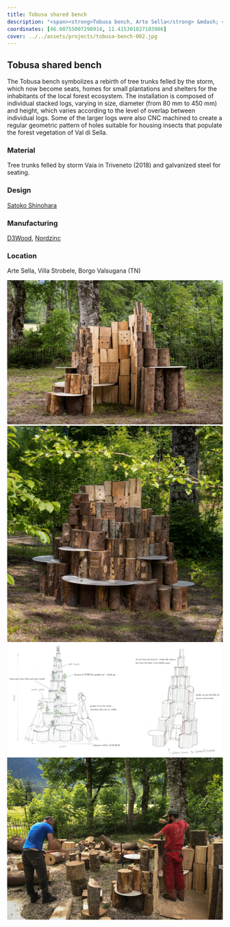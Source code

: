 ```yaml
---
title: Tobusa shared bench
description: "<span><strong>Tobusa bench, Arte Sella</strong> &mdash; <em>transforms tree trunk remains into seating and wildlife shelters, stacking them with machined holes for insects.</em></span>"
coordinates: [46.00755007298914, 11.415301027103986]
cover: ../../assets/projects/tobusa-bench-002.jpg
---
```


## Tobusa shared bench

The Tobusa bench symbolizes a rebirth of tree trunks felled by the storm, which
now become seats, homes for small plantations and shelters for the inhabitants
of the local forest ecosystem. The installation is composed of individual
stacked logs, varying in size, diameter (from 80 mm to 450 mm) and height, which
varies according to the level of overlap between individual logs. Some of the
larger logs were also CNC machined to create a regular geometric pattern of
holes suitable for housing insects that populate the forest vegetation of Val di
Sella.

### Material

Tree trunks felled by storm Vaia in Triveneto (2018) and galvanized steel for
seating.

### Design

[Satoko Shinohara](https://www.s-d-s.net/)

### Manufacturing

[D3Wood](https://www.d3wood.it/), [Nordzinc](https://www.nordzinc.com/en/)

### Location

Arte Sella, Villa Strobele, Borgo Valsugana (TN)

<carousel-gallery>

![](../../assets/projects/tobusa-bench-001.jpg)
![](../../assets/projects/tobusa-bench-002.jpg)
![](../../assets/projects/tobusa-bench-003.jpg)
![](../../assets/projects/tobusa-bench-004.jpg)

</carousel-gallery>
